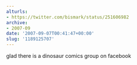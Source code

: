 ```yaml
---
alturls:
- https://twitter.com/bismark/status/251606982
archive:
- 2007-09
date: '2007-09-07T00:41:47+00:00'
slug: '1189125707'
---
```


glad there is a dinosaur comics group on facebook

